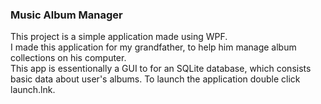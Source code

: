 ### Music Album Manager
This project is a simple application made using WPF. \
I made this application for my grandfather, to help him manage album collections on his computer. \
This app is essentionally a GUI to for an SQLite database, which consists basic data about user's albums. 
To launch the application double click launch.lnk.
